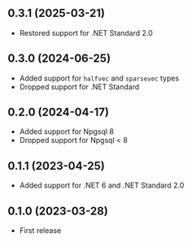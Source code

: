 ## 0.3.1 (2025-03-21)

- Restored support for .NET Standard 2.0

## 0.3.0 (2024-06-25)

- Added support for `halfvec` and `sparsevec` types
- Dropped support for .NET Standard

## 0.2.0 (2024-04-17)

- Added support for Npgsql 8
- Dropped support for Npgsql < 8

## 0.1.1 (2023-04-25)

- Added support for .NET 6 and .NET Standard 2.0

## 0.1.0 (2023-03-28)

- First release
